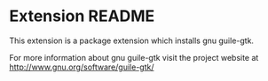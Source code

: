 # Extension README

This extension is a package extension which installs gnu guile-gtk.

For more information about gnu guile-gtk visit the project website at
http://www.gnu.org/software/guile-gtk/


